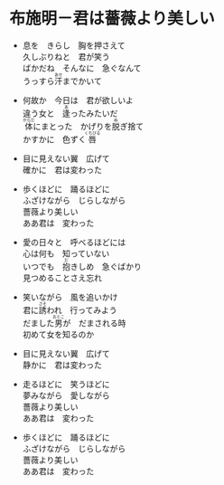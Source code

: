 # 布施明－君は薔薇より美しい

- 息を　きらし　胸を押さえて  
  久しぶりねと　君が笑う  
  ばかだね　そんなに　急ぐなんて  
  うっすら<ruby><rb>汗</rb><rt>あせ</rt></ruby>までかいて

- 何故か　今日は　君が欲しいよ  
  違う女と　<ruby><rb>逢</rb><rt>あ</rt></ruby>ったみたいだ  
  <ruby><rb>体</rb><rt>からだ</rt></ruby>にまとった　かげりを<ruby><rb>脱</rb><rt>ぬ</rt></ruby>ぎ捨て  
  かすかに　色ずく<ruby><rb>唇</rb><rt>くちびる</rt></ruby>

- 目に見えない翼　広げて  
  確かに　君は変わった

- 歩くほどに　踊るほどに  
  ふざけながら　じらしながら  
  薔薇より美しい  
  ああ君は　変わった

- 愛の日々と　呼べるほどには  
  心は何も　知っていない  
  いつでも　<ruby><rb>抱</rb><rt>だ</rt></ruby>きしめ　急ぐばかり  
  見つめることさえ忘れ

- 笑いながら　風を追いかけ  
  君に<ruby><rb>誘</rb><rt>さそ</rt></ruby>われ　行ってみよう  
  だました<ruby><rb>男</rb><rt>おとこ</rt></ruby>が　だまされる時  
  初めて女を知るのか

- 目に見えない翼　広げて  
  静かに　君は変わった

- 走るほどに　笑うほどに  
  夢みながら　愛しながら  
  薔薇より美しい  
  ああ君は　変わった

- 歩くほどに　踊るほどに  
  ふざけながら　じらしながら  
  薔薇より美しい  
  ああ君は　変わった
